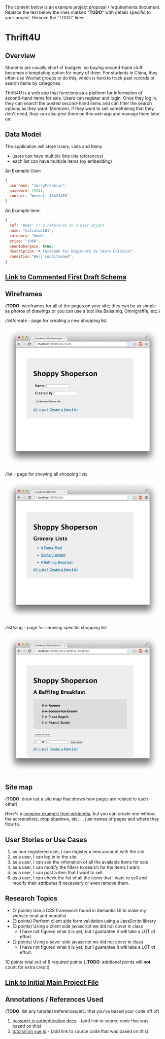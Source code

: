 The content below is an example project proposal / requirements document. Replace the text below the lines marked "__TODO__" with details specific to your project. Remove the "TODO" lines.

# Thrift4U

## Overview

Students are usually short of budgets, so buying second-hand stuff becomes a temptating option for many of them. For students in China, they often use Wechat groups to do this, which is hard to track past records or search items by categories.

Thrift4U is a web app that functions as a platform for information of second-hand items for sale. Users can register and login. Once they log in, they can search the posted second-hand items and can filter the search options as they want. Moreover, if they want to sell somethimng that they don't need, they can also post them on this web app and manage them later on.


## Data Model

The application will store Users, Lists and Items

* users can have multiple lists (via references)
* each list can have multiple items (by embedding)


An Example User:

```javascript
{
  username: "JerryFranklin",
  password: 23241,
  contact: "Wechat: 13423455",
}
```

An Example Item:

```javascript
{
  ref: 'User' // a reference to a User object
  name: "Calculus101",
  category: "book",
  price: "1000",
  openTobargain: true,
  description:"A textbook for beginners to learn Calculus",
  condition:"Well conditioned",
}
```


## [Link to Commented First Draft Schema](db.mjs) 

## Wireframes

(__TODO__: wireframes for all of the pages on your site; they can be as simple as photos of drawings or you can use a tool like Balsamiq, Omnigraffle, etc.)

/list/create - page for creating a new shopping list

![list create](documentation/list-create.png)

/list - page for showing all shopping lists

![list](documentation/list.png)

/list/slug - page for showing specific shopping list

![list](documentation/list-slug.png)

## Site map

(__TODO__: draw out a site map that shows how pages are related to each other)

Here's a [complex example from wikipedia](https://upload.wikimedia.org/wikipedia/commons/2/20/Sitemap_google.jpg), but you can create one without the screenshots, drop shadows, etc. ... just names of pages and where they flow to.

## User Stories or Use Cases

1. as non-registered user, I can register a new account with the site
2. as a user, I can log in to the site
3. as a user, I can see the infomation of all the available items for sale
4. as a user, I can modify the filters to search for the items I want. 
5. as a user, I can post a item that I want to sell
6. as a user, I can check the list of all the items that I want to sell and modify their attributes if necessary or even remove them. 

## Research Topics

* (2 points) Use a CSS framework found in Semantic UI to make my website neat and beautiful
* (3 points) Perform client side form validation using a JavaScript library
* (3 points) Using a client side javascript we did not cover in class
    * I have not figured what it is yet, but I guarantee it will take a LOT of effort. 
* (2 points) Using a sever side javascript we did not cover in class
    * I have not figured what it is yet, but I guarantee it will take a LOT of effort. 

10 points total out of 8 required points (___TODO__: addtional points will __not__ count for extra credit)


## [Link to Initial Main Project File](app.mjs) 

## Annotations / References Used

(__TODO__: list any tutorials/references/etc. that you've based your code off of)

1. [passport.js authentication docs](http://passportjs.org/docs) - (add link to source code that was based on this)
2. [tutorial on vue.js](https://vuejs.org/v2/guide/) - (add link to source code that was based on this)

